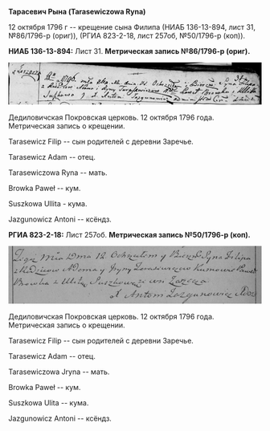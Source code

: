 **Тарасевич Рына (Tarasewiczowa Ryna)**

12 октября 1796 г -- крещение сына Филипа (НИАБ 136-13-894, лист 31,
№86/1796-р (ориг)), (РГИА 823-2-18, лист 257об, №50/1796-р (коп)).

**НИАБ 136-13-894:** Лист 31. **Метрическая запись №86/1796-р (ориг).**

![](./media/a5346c0bdcec639866160b5e4093843948f34515.png)

Дедиловичская Покровская церковь. 12 октября 1796 года. Метрическая
запись о крещении.

Tarasewicz Filip -- сын родителей с деревни Заречье.

Tarasewicz Adam -- отец.

Tarasewiczowa Ryna -- мать.

Browka Paweł -- кум.

Suszkowa Ullita - кума.

Jazgunowicz Antoni -- ксёндз.

**РГИА 823-2-18:** Лист 257об. **Метрическая запись №50/1796-р (коп).**

![](./media/d3633e2588bed0c0b17aac59a10dcaee5a2a3394.png)

Дедиловичская Покровская церковь. 12 октября 1796 года. Метрическая
запись о крещении.

Tarasewicz Filip -- сын родителей с деревни Заречье.

Tarasewicz Adam -- отец.

Tarasewiczowa Jryna -- мать.

Browka Paweł -- кум.

Suszkowa Ulita -- кума.

Jazgunowicz Antoni -- ксёндз.
